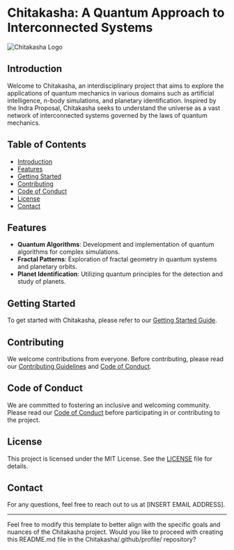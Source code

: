 # Chitakasha: A Quantum Approach to Interconnected Systems

![Chitakasha Logo](logo.png)

## Introduction

Welcome to Chitakasha, an interdisciplinary project that aims to explore the applications of quantum mechanics in various domains such as artificial intelligence, n-body simulations, and planetary identification. Inspired by the Indra Proposal, Chitakasha seeks to understand the universe as a vast network of interconnected systems governed by the laws of quantum mechanics.

## Table of Contents

- [Introduction](#introduction)
- [Features](#features)
- [Getting Started](#getting-started)
- [Contributing](#contributing)
- [Code of Conduct](#code-of-conduct)
- [License](#license)
- [Contact](#contact)

## Features

- **Quantum Algorithms**: Development and implementation of quantum algorithms for complex simulations.
- **Fractal Patterns**: Exploration of fractal geometry in quantum systems and planetary orbits.
- **Planet Identification**: Utilizing quantum principles for the detection and study of planets.
  
## Getting Started

To get started with Chitakasha, please refer to our [Getting Started Guide](docs/Getting_Started.md).

## Contributing

We welcome contributions from everyone. Before contributing, please read our [Contributing Guidelines](CONTRIBUTING.md) and [Code of Conduct](CODE_OF_CONDUCT.md).

## Code of Conduct

We are committed to fostering an inclusive and welcoming community. Please read our [Code of Conduct](CODE_OF_CONDUCT.md) before participating in or contributing to the project.

## License

This project is licensed under the MIT License. See the [LICENSE](LICENSE) file for details.

## Contact

For any questions, feel free to reach out to us at [INSERT EMAIL ADDRESS].

---

Feel free to modify this template to better align with the specific goals and nuances of the Chitakasha project. Would you like to proceed with creating this README.md file in the Chitakasha/.github/profile/ repository?
